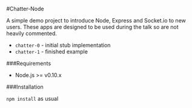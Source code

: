 #Chatter-Node

A simple demo project to introduce Node, Express and Socket.io to new users. These apps are designed to be used during the talk so are not heavily commented.

* `chatter-0` - initial stub implementation
* `chatter-1` - finished example

###Requirements

* Node.js >= v0.10.x

###Installation

`npm install` as usual
